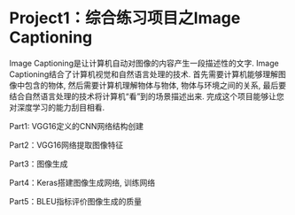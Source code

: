 # Project1：综合练习项目之Image Captioning

Image Captioning是让计算机自动对图像的内容产生一段描述性的文字. Image Captioning结合了计算机视觉和自然语言处理的技术. 首先需要计算机能够理解图像中包含的物体, 然后需要计算机理解物体与物体, 物体与环境之间的关系, 最后要结合自然语言处理的技术将计算机“看”到的场景描述出来. 完成这个项目能够让您对深度学习的能力刮目相看.


Part1: VGG16定义的CNN网络结构创建

Part2：VGG16网络提取图像特征

Part3：图像生成

Part4：Keras搭建图像生成网络, 训练网络

Part5：BLEU指标评价图像生成的质量